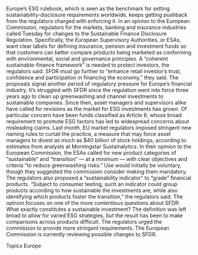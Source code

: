 Europe’s ESG rulebook, which is seen as the benchmark for setting sustainability-disclosure requirements worldwide, keeps getting pushback from the regulators charged with enforcing it.
In an opinion to the European Commission, regulators for the markets, banking and insurance industries called Tuesday for changes to the Sustainable Finance Disclosure Regulation.
Specifically, the European Supervisory Authorities, or ESAs, want clear labels for defining insurance, pension and investment funds so that customers can better compare products being marketed as conforming with environmental, social and governance principles.
A “coherent sustainable-finance framework” is needed to protect investors, the regulators said. SFDR must go further to “enhance retail investor’s trust, confidence and participation in financing the economy,” they said.
The proposals signal another period of regulatory pressure for Europe’s financial industry. It’s struggled with SFDR since the regulation went into force three years ago to clean up greenwashing and channel investments to sustainable companies. Since then, asset managers and supervisors alike have called for revisions as the market for ESG investments has grown.
Of particular concern have been funds classified as Article 8, whose broad requirement to promote ESG factors has led to widespread concerns about misleading claims. Last month, EU market regulators imposed stringent new naming rules to curtail the practice, a measure that may force asset managers to divest as much as $40 billion of stock holdings, according to estimates from analysts at Morningstar Sustainalytics.
In their opinion to the European Commission, the ESAs called for new product categories of “sustainable” and “transition” — at a minimum — with clear objectives and criteria “to reduce greenwashing risks.” Use would initially be voluntary, though they suggested the commission consider making them mandatory. The regulators also proposed a “sustainability indicator” to “grade” financial products.
“Subject to consumer testing, such an indicator could group products according to how sustainable the investments are, while also identifying which products foster the transition,” the regulators said.
The opinion focuses on one of the more contentious questions about SFDR: What exactly constitutes a sustainable investment? The definition was left broad to allow for varied ESG strategies, but the result has been to make comparisons across products difficult. The regulators urged the commission to provide more stringent requirements.
The European Commission is currently reviewing possible changes to SFDR.

Topics
Europe
